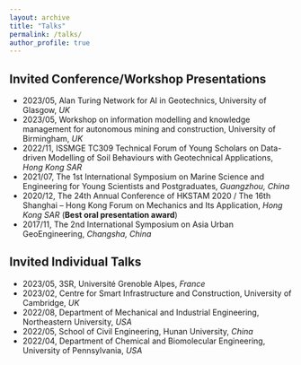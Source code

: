 ```yaml
---
layout: archive
title: "Talks"
permalink: /talks/
author_profile: true
---
```


<!-- {% if site.talkmap_link == true %}

<p style="text-decoration:underline;"><a href="/talkmap.html">See a map of all the places I've given a talk!</a></p>

{% endif %}

{% for post in site.talks reversed %}
  {% include archive-single-talk.html %}
{% endfor %} -->

## Invited Conference/Workshop Presentations
- 2023/05, Alan Turing Network for AI in Geotechnics, University of Glasgow, *UK*
- 2023/05, Workshop on information modelling and knowledge management for autonomous mining and construction, University of Birmingham, *UK*
- 2022/11, ISSMGE TC309 Technical Forum of Young Scholars on Data-driven Modelling of Soil Behaviours with Geotechnical Applications, *Hong Kong SAR*
- 2021/07, The 1st International Symposium on Marine Science and Engineering for Young Scientists and Postgraduates, *Guangzhou, China*
- 2020/12, The 24th Annual Conference of HKSTAM 2020 / The 16th Shanghai – Hong Kong Forum on Mechanics and Its Application, *Hong Kong SAR* (**Best oral presentation award**)
- 2017/11, The 2nd International Symposium on Asia Urban GeoEngineering, *Changsha, China*

## Invited Individual Talks
- 2023/05, 3SR, Université Grenoble Alpes, *France*
- 2023/02, Centre for Smart Infrastructure and Construction, University of Cambridge, *UK*
- 2022/08, Department of Mechanical and Industrial Engineering, Northeastern University, *USA*
- 2022/05, School of Civil Engineering, Hunan University, *China*
- 2022/04, Department of Chemical and Biomolecular Engineering, University of Pennsylvania, *USA*
